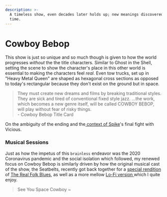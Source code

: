 ```yaml
---
description: >-
  A timeless show, even decades later holds up; new meanings discovered each
  time.
---
```


# Cowboy Bebop

This show is just so unique and so much though is given to how the world progresses _without_ the the title characters. Similar to Ghost in the Shell, setting the scene to show the character's place in this other world is essential to making the characters feel _real_. Even tow trucks, set up in "Heavy Metal Queen" are shaped as hexagonal cross sections as opposed to today's rectangular because they don't exist on the ground but in space.&#x20;

> They must create new dreams and films by breaking traditional styles. They are sick and tired of conventional fixed style jazz. …the work, which becomes a new genre itself, will be called COWBOY BEBOP, will play without fear of risky things. \
> \- Cowboy Bebop Title Card

On the ambiguity of the ending and the[ context of Spike](http://bebopattic.weebly.com/between-the-lines.html)'s final fight with Vicious.

### Musical Sessions

Just as how the impetus of this `brainless` endeavor was the 2020 Coronavirus pandemic and the social isolation which followed, my renewed focus on Cowboy Bebop is similarly driven by how the original musical cast of the show, the Seatbelts, recently got back together for a [special rendition](https://www.youtube.com/watch?v=8GwE0wwMmKE) of [The Real Folk Blues](https://www.youtube.com/watch?v=eyI635o2pmk), as well as a more mellow [Lo-Fi version ](https://www.youtube.com/watch?v=dX8gZubnMjA)which I quite enjoy.&#x20;

> See You Space Cowboy \~



